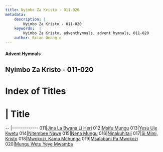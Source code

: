```yaml
---
title: Nyimbo Za Kristo - 011-020
metadata:
    description: |
        Nyimbo Za Kristo - 011-020
    keywords:  |
        Nyimbo Za Kristo, adventhymnals, advent hymnals, 011-020
    author: Brian Onang'o
---
```


#### Advent Hymnals
## Nyimbo Za Kristo - 011-020

# Index of Titles
# | Title                        
-- |-------------
011|[Jina La Bwana Li Heri](/nyimbo-za-kristo/001-100/011-020/Jina-La-Bwana-Li-Heri)
012|[Msifu Mungu](/nyimbo-za-kristo/001-100/011-020/Msifu-Mungu)
013|[Yesu Uje Kwetu](/nyimbo-za-kristo/001-100/011-020/Yesu-Uje-Kwetu)
014|[Nitembee Nawe](/nyimbo-za-kristo/001-100/011-020/Nitembee-Nawe)
015|[Nena Mungu](/nyimbo-za-kristo/001-100/011-020/Nena-Mungu)
016|[Ninakuhitaji](/nyimbo-za-kristo/001-100/011-020/Ninakuhitaji)
017|[Si Mimi, Kristo](/nyimbo-za-kristo/001-100/011-020/Si-Mimi,-Kristo)
018|[Mwokozi, Kama Mchunga](/nyimbo-za-kristo/001-100/011-020/Mwokozi,-Kama-Mchunga)
019|[Msalabani Pa Mwokozi](/nyimbo-za-kristo/001-100/011-020/Msalabani-Pa-Mwokozi)
020|[Mungu Wetu Yeye Mwamba](/nyimbo-za-kristo/001-100/011-020/Mungu-Wetu-Yeye-Mwamba)